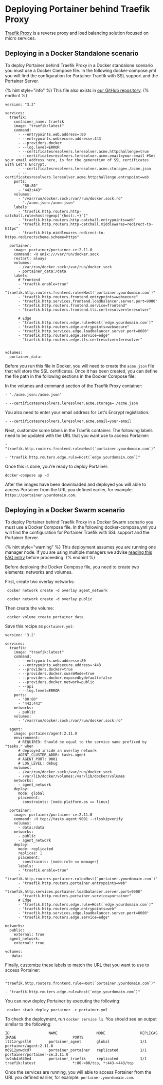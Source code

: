 # Deploying Portainer behind Traefik Proxy

[Traefik Proxy](https://traefik.io/traefik/) is a reverse proxy and load balancing solution focused on micro services.

## Deploying in a Docker Standalone scenario

To deploy Portainer behind Traefik Proxy in a Docker standalone scenario you must use a Docker Compose file. In the following docker-compose.yml you will find the configuration for Portainer Traefik with SSL support and the Portainer Server.

{% hint style="info" %}
This file also exists in [our GitHub repository](https://github.com/portainer/portainer-compose/tree/master/traefik).
{% endhint %}

```
version: "3.3"

services:
  traefik:
    container_name: traefik
    image: "traefik:latest"
    command:
      - --entrypoints.web.address=:80
      - --entrypoints.websecure.address=:443
      - --providers.docker
      - --log.level=ERROR
      - --certificatesresolvers.leresolver.acme.httpchallenge=true
      - --certificatesresolvers.leresolver.acme.email=your-email #Set your email address here, is for the generation of SSL certificates with Let's Encrypt. 
      - --certificatesresolvers.leresolver.acme.storage=./acme.json
      - --certificatesresolvers.leresolver.acme.httpchallenge.entrypoint=web
    ports:
      - "80:80"
      - "443:443"
    volumes:
      - "/var/run/docker.sock:/var/run/docker.sock:ro"
      - "./acme.json:/acme.json"
    labels:
      - "traefik.http.routers.http-catchall.rule=hostregexp(`{host:.+}`)"
      - "traefik.http.routers.http-catchall.entrypoints=web"
      - "traefik.http.routers.http-catchall.middlewares=redirect-to-https"
      - "traefik.http.middlewares.redirect-to-https.redirectscheme.scheme=https"

  portainer:
    image: portainer/portainer-ce:2.11.0
    command: -H unix:///var/run/docker.sock
    restart: always
    volumes:
      - /var/run/docker.sock:/var/run/docker.sock
      - portainer_data:/data
    labels:
      # Frontend
      - "traefik.enable=true"
      - "traefik.http.routers.frontend.rule=Host(`portainer.yourdomain.com`)"
      - "traefik.http.routers.frontend.entrypoints=websecure"
      - "traefik.http.services.frontend.loadbalancer.server.port=9000"
      - "traefik.http.routers.frontend.service=frontend"
      - "traefik.http.routers.frontend.tls.certresolver=leresolver"

      # Edge
      - "traefik.http.routers.edge.rule=Host(`edge.yourdomain.com`)"
      - "traefik.http.routers.edge.entrypoints=websecure"
      - "traefik.http.services.edge.loadbalancer.server.port=8000"
      - "traefik.http.routers.edge.service=edge"
      - "traefik.http.routers.edge.tls.certresolver=leresolver"


volumes:
  portainer_data:
```

Before you run this file in Docker, you will need to create the `acme.json` file that will store the SSL certificates. Once it has been created, you can define the file path in the following sections in the Docker Compose file:

In the volumes and command section of the Traefik Proxy container:

```
- "./acme.json:/acme.json"
```

```
- --certificatesresolvers.leresolver.acme.storage=./acme.json
```

You also need to enter your email address for Let's Encrypt registration.

```
- --certificatesresolvers.leresolver.acme.email=your-email
```

Next, customize some labels in the Traefik container. The following labels need to be updated with the URL that you want use to access Portainer:

```
- "traefik.http.routers.frontend.rule=Host(`portainer.yourdomain.com`)"
```

```
- "traefik.http.routers.edge.rule=Host(`edge.yourdomain.com`)"
```

Once this is done, you're ready to deploy Portainer:

```
docker-compose up -d
```

After the images have been downloaded and deployed you will able to access Portainer from the URL you defined earlier, for example: `https://portainer.yourdomain.com`.

## Deploying in a Docker Swarm scenario

To deploy Portainer behind Traefik Proxy in a Docker Swarm scenario you must use a Docker Compose file. In the following docker-compose.yml you will find the configuration for Portainer Traefik with SSL support and the Portainer Server.

{% hint style="warning" %}
This deployment assumes you are running one manager node. If you are using multiple managers we advise [reading this FAQ entry](../../faq/installing/how-can-i-ensure-portainers-configuration-is-retained.md#docker-swarm) before proceeding.
{% endhint %}

Before deploying the Docker Compose file, you need to create two elements: networks and volumes.

First, create two overlay networks:

```
 docker network create -d overlay agent_network
```

```
 docker network create -d overlay public
```

Then create the volume:

```
 docker volume create portainer_data
```

Save this recipe as `portainer.yml`:

```
version: '3.2'

services:
  traefik:
    image: "traefik:latest"
    command:
      - --entrypoints.web.address=:80
      - --entrypoints.websecure.address=:443
      - --providers.docker=true
      - --providers.docker.swarmMode=true
      - --providers.docker.exposedbydefault=false
      - --providers.docker.network=public
      - --api
      - --log.level=ERROR
    ports:
      - "80:80"
      - "443:443"
    networks:
      - public
    volumes:
      - "/var/run/docker.sock:/var/run/docker.sock:ro"

  agent:
    image: portainer/agent:2.11.0
    environment:
      # REQUIRED: Should be equal to the service name prefixed by "tasks." when
      # deployed inside an overlay network
      AGENT_CLUSTER_ADDR: tasks.agent
      # AGENT_PORT: 9001
      # LOG_LEVEL: debug
    volumes:
      - /var/run/docker.sock:/var/run/docker.sock
      - /var/lib/docker/volumes:/var/lib/docker/volumes
    networks:
      - agent_network
    deploy:
      mode: global
      placement:
        constraints: [node.platform.os == linux]

  portainer:
    image: portainer/portainer-ce:2.11.0
    command: -H tcp://tasks.agent:9001 --tlsskipverify
    volumes:
      - data:/data
    networks:
      - public
      - agent_network
    deploy:
      mode: replicated
      replicas: 1
      placement:
        constraints: [node.role == manager]
      labels:
      - "traefik.enable=true"
      - "traefik.http.routers.portainer.rule=Host(`portainer.yourdomain.com`)"
      - "traefik.http.routers.portainer.entrypoints=web"
      - "traefik.http.services.portainer.loadbalancer.server.port=9000"
      - "traefik.http.routers.portainer.service=portainer"
      # Edge
      - "traefik.http.routers.edge.rule=Host(`edge.yourdomain.com`)"
      - "traefik.http.routers.edge.entrypoints=web"
      - "traefik.http.services.edge.loadbalancer.server.port=8000"
      - "traefik.http.routers.edge.service=edge"

networks:
  public:
    external: true
  agent_network:
    external: true

volumes:
   data:
```

Finally, customize these labels to match the URL that you want to use to access Portainer:

```
- "traefik.http.routers.frontend.rule=Host(`portainer.yourdomain.com`)"
```

```
- "traefik.http.routers.edge.rule=Host(`edge.yourdomain.com`)"
```

You can now deploy Portainer by executing the following:

```
 docker stack deploy portainer -c portainer.yml
```

To check the deployment, run `docker service ls`. You should see an output similar to the following:

```
ID                  NAME                  MODE                REPLICAS            IMAGE                          PORTS
lt21zrypsll6        portainer_agent       global              1/1                 portainer/agent:2.11.0
m6912ynwdcd7        portainer_portainer   replicated          1/1                 portainer/portainer-ce:2.11.0
tw2nb4i640e4        portainer_traefik     replicated          1/1                 traefik:latest                 *:80->80/tcp, *:443->443/tcp
```

Once the services are running, you will able to access Portainer from the URL you defined earlier, for example: `portainer.yourdomain.com`.
